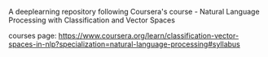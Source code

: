A deeplearning repository following Coursera's course - Natural Language Processing with Classification and Vector Spaces

courses page: https://www.coursera.org/learn/classification-vector-spaces-in-nlp?specialization=natural-language-processing#syllabus